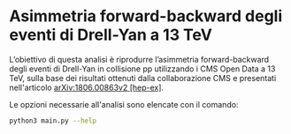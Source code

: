 # Asimmetria forward-backward degli eventi di Drell-Yan a 13 TeV

L’obiettivo di questa analisi è riprodurre l’asimmetria forward-backward degli eventi di Drell-Yan in collisione pp utilizzando i CMS Open Data a 13 TeV, sulla base dei risultati ottenuti dalla collaborazione CMS e presentati nell'articolo [arXiv:1806.00863v2 [hep-ex]](https://arxiv.org/abs/1806.00863).

Le opzioni necessarie all'analisi sono elencate con il comando:
```bash
python3 main.py --help
```	
